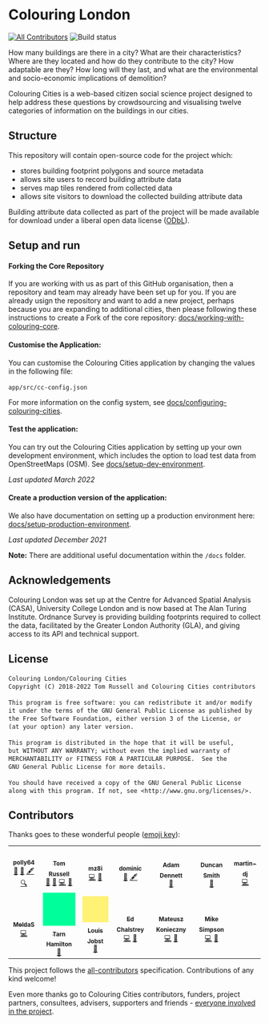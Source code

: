 # Colouring London
[![All Contributors](https://img.shields.io/badge/all_contributors-12-orange.svg?style=flat-square)](#contributors)
![Build status](https://github.com/colouring-cities/colouring-core/workflows/Node.js%20CI/badge.svg)

How many buildings are there in a city? What are their characteristics? Where
are they located and how do they contribute to the city? How adaptable are
they? How long will they last, and what are the environmental and
socio-economic implications of demolition?

Colouring Cities is a web-based citizen social
science project designed to help address these questions by crowdsourcing and
visualising twelve categories of information on the buildings in our cities.

## Structure

This repository will contain open-source code for the project which:

- stores building footprint polygons and source metadata
- allows site users to record building attribute data
- serves map tiles rendered from collected data
- allows site visitors to download the collected building attribute data

Building attribute data collected as part of the project will be made available
for download under a liberal open data license
([ODbL](https://opendatacommons.org/licenses/odbl/1.0/)).

## Setup and run

#### Forking the Core Repository
If you are working with us as part of this GitHub organisation, then a repository and team may already have been set up for you. If you are already usign the repository and want to add a new project, perhaps because you are expanding to additional cities, then please following these instructions to create a Fork of the core repository: [docs/working-with-colouring-core](docs/working-with-colouring-core.md).

#### Customise the Application:

You can customise the Colouring Cities application by changing the values in the following file:

`app/src/cc-config.json`

For more information on the config system, see [docs/configuring-colouring-cities](docs/configuring-colouring-cities.md).

#### Test the application:

You can try out the Colouring Cities application by setting up your own development environment, which includes the option to load test data from OpenStreetMaps (OSM). See [docs/setup-dev-environment](docs/setup-dev-environment.md).
  
_Last updated March 2022_

#### Create a production version of the application:

We also have documentation on setting up a production environment here: [docs/setup-production-environment](docs/setup-production-environment.md).
  
_Last updated December 2021_

**Note:** There are additional useful documentation within the `/docs` folder.

## Acknowledgements

Colouring London was set up at the Centre for Advanced Spatial
Analysis (CASA), University College London and is now based at The Alan Turing Institute.
Ordnance Survey is providing building footprints required to collect the data,
facilitated by the Greater London Authority (GLA), and giving access to its API
and technical support.

## License

    Colouring London/Colouring Cities
    Copyright (C) 2018-2022 Tom Russell and Colouring Cities contributors

    This program is free software: you can redistribute it and/or modify
    it under the terms of the GNU General Public License as published by
    the Free Software Foundation, either version 3 of the License, or
    (at your option) any later version.

    This program is distributed in the hope that it will be useful,
    but WITHOUT ANY WARRANTY; without even the implied warranty of
    MERCHANTABILITY or FITNESS FOR A PARTICULAR PURPOSE.  See the
    GNU General Public License for more details.

    You should have received a copy of the GNU General Public License
    along with this program. If not, see <http://www.gnu.org/licenses/>.

## Contributors
<!-- this section is updated using external bot, see https://allcontributors.org/docs/en/bot/usage - post comment like
@all-contributors please add @<username> for <contributions>
to trigger it, for example
@all-contributors please add @<username> for code
@all-contributors please add @<username> for code and docs
-->
Thanks goes to these wonderful people ([emoji key](https://github.com/all-contributors/all-contributors#emoji-key)):

<!-- ALL-CONTRIBUTORS-LIST:START - Do not remove or modify this section -->
<!-- prettier-ignore-start -->
<!-- markdownlint-disable -->
<table>
  <tbody>
    <tr>
      <td align="center"><a href="https://github.com/polly64"><img src="https://avatars3.githubusercontent.com/u/42236514?v=4?s=100" width="100px;" alt=""/><br /><sub><b>polly64</b></sub></a><br /><a href="#design-polly64" title="Design">🎨</a> <a href="#ideas-polly64" title="Ideas, Planning, & Feedback">🤔</a> <a href="#content-polly64" title="Content">🖋</a> <a href="#fundingFinding-polly64" title="Funding Finding">🔍</a></td>
      <td align="center"><a href="https://github.com/tomalrussell"><img src="https://avatars2.githubusercontent.com/u/2762769?v=4?s=100" width="100px;" alt=""/><br /><sub><b>Tom Russell</b></sub></a><br /><a href="#design-tomalrussell" title="Design">🎨</a> <a href="#ideas-tomalrussell" title="Ideas, Planning, & Feedback">🤔</a> <a href="https://github.com/colouring-cities/colouring-london/commits?author=tomalrussell" title="Code">💻</a> <a href="https://github.com/colouring-cities/colouring-london/commits?author=tomalrussell" title="Documentation">📖</a></td>
      <td align="center"><a href="https://github.com/mz8i"><img src="https://avatars2.githubusercontent.com/u/36160844?v=4?s=100" width="100px;" alt=""/><br /><sub><b>mz8i</b></sub></a><br /><a href="https://github.com/colouring-cities/colouring-london/commits?author=mz8i" title="Code">💻</a> <a href="#ideas-mz8i" title="Ideas, Planning, & Feedback">🤔</a></td>
      <td align="center"><a href="https://dghumphrey.co.uk/"><img src="https://avatars0.githubusercontent.com/u/6041913?v=4?s=100" width="100px;" alt=""/><br /><sub><b>dominic</b></sub></a><br /><a href="#ideas-dominijk" title="Ideas, Planning, & Feedback">🤔</a> <a href="#content-dominijk" title="Content">🖋</a></td>
      <td align="center"><a href="https://github.com/adamdennett"><img src="https://avatars1.githubusercontent.com/u/5138911?v=4?s=100" width="100px;" alt=""/><br /><sub><b>Adam Dennett</b></sub></a><br /><a href="#ideas-adamdennett" title="Ideas, Planning, & Feedback">🤔</a></td>
      <td align="center"><a href="https://github.com/duncan2001"><img src="https://avatars1.githubusercontent.com/u/19817528?v=4?s=100" width="100px;" alt=""/><br /><sub><b>Duncan Smith</b></sub></a><br /><a href="#ideas-duncan2001" title="Ideas, Planning, & Feedback">🤔</a></td>
      <td align="center"><a href="https://github.com/martin-dj"><img src="https://avatars2.githubusercontent.com/u/7262550?v=4?s=100" width="100px;" alt=""/><br /><sub><b>martin-dj</b></sub></a><br /><a href="https://github.com/colouring-cities/colouring-london/commits?author=martin-dj" title="Code">💻</a></td>
    </tr>
    <tr>
      <td align="center"><a href="https://github.com/MeldaS"><img src="https://avatars2.githubusercontent.com/u/33935846?v=4?s=100" width="100px;" alt=""/><br /><sub><b>MeldaS</b></sub></a><br /><a href="https://github.com/colouring-cities/colouring-london/commits?author=MeldaS" title="Code">💻</a></td>
      <td align="center"><a href="#"><img src="docs/images/green.png?s=100" width="100px;" alt=""/><br /><sub><b>Tarn Hamilton</b></sub></a><br /><a href="#design" title="Design">🎨</a></td>
      <td align="center"><a href="http://www.louisjobst.com/index.php/about/"><img src="docs/images/yellow.png?s=100" width="100px;" alt=""/><br /><sub><b>Louis Jobst</b></sub></a><br /><a href="#design" title="Design">🎨</a></td>
      <td align="center"><a href="http://edchalstrey.com/"><img src="https://avatars.githubusercontent.com/u/5486164?v=4?s=100" width="100px;" alt=""/><br /><sub><b>Ed Chalstrey</b></sub></a><br /><a href="https://github.com/colouring-cities/colouring-london/commits?author=edwardchalstrey1" title="Code">💻</a> <a href="https://github.com/colouring-cities/colouring-london/commits?author=edwardchalstrey1" title="Documentation">📖</a></td>
      <td align="center"><a href="https://mapsaregreat.com/"><img src="https://avatars.githubusercontent.com/u/899988?v=4?s=100" width="100px;" alt=""/><br /><sub><b>Mateusz Konieczny</b></sub></a><br /><a href="https://github.com/colouring-cities/colouring-london/commits?author=matkoniecz" title="Code">💻</a> <a href="https://github.com/colouring-cities/colouring-london/commits?author=matkoniecz" title="Documentation">📖</a></td>
      <td align="center"><a href="https://github.com/mdsimpson42"><img src="https://avatars.githubusercontent.com/u/21125422?v=4?s=100" width="100px;" alt=""/><br /><sub><b>Mike Simpson</b></sub></a><br /><a href="https://github.com/colouring-cities/colouring-london/commits?author=mdsimpson42" title="Code">💻</a> <a href="https://github.com/colouring-cities/colouring-london/commits?author=mdsimpson42" title="Documentation">📖</a></td>
    </tr>
  </tbody>
</table>

<!-- markdownlint-restore -->
<!-- prettier-ignore-end -->

<!-- ALL-CONTRIBUTORS-LIST:END -->

This project follows the [all-contributors](https://github.com/all-contributors/all-contributors) specification. Contributions of any kind welcome!

Even more thanks go to Colouring Cities contributors, funders, project partners, consultees,
advisers, supporters and friends - [everyone involved in the
project](https://www.pages.colouring.london/whoisinvolved).
